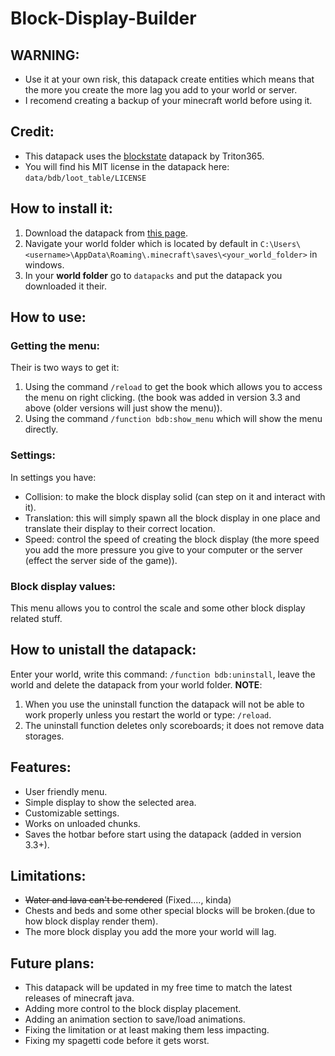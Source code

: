  # Block-Display-Builder
## WARNING:
- Use it at your own risk, this datapack create entities which means that the more you create the more lag you add to your world or server.
- I recomend creating a backup of your minecraft world before using it.
## Credit:
- This datapack uses the [blockstate](https://github.com/Triton365/BlockState) datapack by Triton365.
- You will find his MIT license in the datapack here: `data/bdb/loot_table/LICENSE`
## How to install it:
1. Download the datapack from [this page](https://github.com/mrGrayJacket/Block-Display-Builder/releases).
2. Navigate your world folder which is located by default in `C:\Users\<username>\AppData\Roaming\.minecraft\saves\<your_world_folder>` in windows.
3. In your **world folder** go to `datapacks` and put the datapack you downloaded it their.
## How to use:
### Getting the menu:
Their is two ways to get it:
1. Using the command `/reload` to get the book which allows you to access the menu on right clicking. (the book was added in version 3.3 and above (older versions will just show the menu)).
2. Using the command `/function bdb:show_menu` which will show the menu directly.
### Settings:
In settings you have:
- Collision: to make the block display solid (can step on it and interact with it).
- Translation: this will simply spawn all the block display in one place and translate their display to their correct location.
- Speed: control the speed of creating the block display (the more speed you add the more pressure you give to your computer or the server (effect the server side of the game)).
### Block display values:
This menu allows you to control the scale and some other block display related stuff.
## How to unistall the datapack:
Enter your world, write this command: `/function bdb:uninstall`, leave the world and delete the datapack from your world folder.
**NOTE**:
1. When you use the uninstall function the datapack will not be able to work properly unless you restart the world or type: `/reload`.
2. The uninstall function deletes only scoreboards; it does not remove data storages.
## Features:
- User friendly menu.
- Simple display to show the selected area.
- Customizable settings.
- Works on unloaded chunks.
- Saves the hotbar before start using the datapack (added in version 3.3+).
## Limitations:
- ~~Water and lava can't be rendered~~ (Fixed...., kinda)
- Chests and beds and some other special blocks will be broken.(due to how block display render them).
- The more block display you add the more your world will lag.
## Future plans:
- This datapack will be updated in my free time to match the latest releases of minecraft java.
- Adding more control to the block display placement.
- Adding an animation section to save/load animations.
- Fixing the limitation or at least making them less impacting.
- Fixing my spagetti code before it gets worst.
